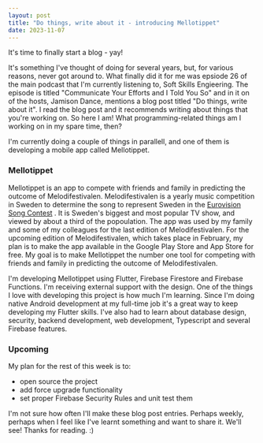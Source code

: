 ```yaml
---
layout: post
title: "Do things, write about it - introducing Mellotippet"
date: 2023-11-07
---
```


It's time to finally start a blog - yay!

It's something I've thought of doing for several years, but, for various reasons, never got around to. What finally did it for me was epsiode 26 of the main podcast that I'm currently listening to, Soft Skills Engieering. The episode is titled "Communicate Your Efforts and I Told You So" and in it on of the hosts, Jamison Dance, mentions a blog post titled "Do things, write about it". I read the blog post and it recommends writing about things that you're working on. So here I am! What programming-related things am I working on in my spare time, then?

I'm currently doing a couple of things in parallell, and one of them is developing a mobile app called Mellotippet.

### Mellotippet

Mellotippet is an app to compete with friends and family in predicting the outcome of Melodifestivalen. Melodifestivalen is a yearly music competition in Sweden to determine the song to represent Sweden in the <a href="https://en.wikipedia.org/wiki/Eurovision_Song_Contest">Eurovision Song Contest</a> . It is Sweden's biggest and most popular TV show, and viewed by about a third of the popoulation. The app was used by my family and some of my colleagues for the last edition of Melodifestivalen. For the upcoming edition of Melodifestivalen, which takes place in February, my plan is to make the app available in the Google Play Store and App Store for free. My goal is to make Mellotippet the number one tool for competing with friends and family in predicting the outcome of Melodifestivalen.

I'm developing Mellotippet using Flutter, Firebase Firestore and Firebase Functions. I'm receiving external support with the design. One of the things I love with developing this project is how much I'm learning. Since I'm doing native Android development at my full-time job it's a great way to keep developing my Flutter skills. I've also had to learn about database design, security, backend development, web development, Typescript and several Firebase features.

### Upcoming

My plan for the rest of this week is to:

- open source the project
- add force upgrade functionality
- set proper Firebase Security Rules and unit test them

I'm not sure how often I'll make these blog post entries. Perhaps weekly, perhaps when I feel like I've learnt something and want to share it. We'll see! Thanks for reading. :)
